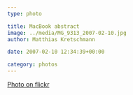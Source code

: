 ```yaml
---
type: photo

title: MacBook abstract
image: ../media/MG_9313_2007-02-10.jpg
author: Matthias Kretschmann

date: 2007-02-10 12:34:39+00:00

category: photos
---
```


[Photo on flickr](http://www.flickr.com/photos/krema/2495391492)
